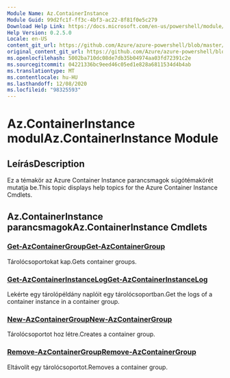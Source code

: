 ```yaml
---
Module Name: Az.ContainerInstance
Module Guid: 99d2fc1f-ff3c-4bf3-ac22-8f81f0e5c279
Download Help Link: https://docs.microsoft.com/en-us/powershell/module/az.containerinstance
Help Version: 0.2.5.0
Locale: en-US
content_git_url: https://github.com/Azure/azure-powershell/blob/master/src/ContainerInstance/ContainerInstance/help/Az.ContainerInstance.md
original_content_git_url: https://github.com/Azure/azure-powershell/blob/master/src/ContainerInstance/ContainerInstance/help/Az.ContainerInstance.md
ms.openlocfilehash: 5002ba710dc08de7db35b04974aa03fd72391c2e
ms.sourcegitcommit: 04221336bc9eed46c05ed1e828a6811534d4b4ab
ms.translationtype: MT
ms.contentlocale: hu-HU
ms.lasthandoff: 12/08/2020
ms.locfileid: "98325593"
---
```

# <span data-ttu-id="f1bc4-101">Az.ContainerInstance modul</span><span class="sxs-lookup"><span data-stu-id="f1bc4-101">Az.ContainerInstance Module</span></span>
## <span data-ttu-id="f1bc4-102">Leírás</span><span class="sxs-lookup"><span data-stu-id="f1bc4-102">Description</span></span>
<span data-ttu-id="f1bc4-103">Ez a témakör az Azure Container Instance parancsmagok súgótémakörét mutatja be.</span><span class="sxs-lookup"><span data-stu-id="f1bc4-103">This topic displays help topics for the Azure Container Instance Cmdlets.</span></span>

## <span data-ttu-id="f1bc4-104">Az.ContainerInstance parancsmagok</span><span class="sxs-lookup"><span data-stu-id="f1bc4-104">Az.ContainerInstance Cmdlets</span></span>
### [<span data-ttu-id="f1bc4-105">Get-AzContainerGroup</span><span class="sxs-lookup"><span data-stu-id="f1bc4-105">Get-AzContainerGroup</span></span>](Get-AzContainerGroup.md)
<span data-ttu-id="f1bc4-106">Tárolócsoportokat kap.</span><span class="sxs-lookup"><span data-stu-id="f1bc4-106">Gets container groups.</span></span>

### [<span data-ttu-id="f1bc4-107">Get-AzContainerInstanceLog</span><span class="sxs-lookup"><span data-stu-id="f1bc4-107">Get-AzContainerInstanceLog</span></span>](Get-AzContainerInstanceLog.md)
<span data-ttu-id="f1bc4-108">Lekérte egy tárolópéldány naplóit egy tárolócsoportban.</span><span class="sxs-lookup"><span data-stu-id="f1bc4-108">Get the logs of a container instance in a container group.</span></span>

### [<span data-ttu-id="f1bc4-109">New-AzContainerGroup</span><span class="sxs-lookup"><span data-stu-id="f1bc4-109">New-AzContainerGroup</span></span>](New-AzContainerGroup.md)
<span data-ttu-id="f1bc4-110">Tárolócsoportot hoz létre.</span><span class="sxs-lookup"><span data-stu-id="f1bc4-110">Creates a container group.</span></span>

### [<span data-ttu-id="f1bc4-111">Remove-AzContainerGroup</span><span class="sxs-lookup"><span data-stu-id="f1bc4-111">Remove-AzContainerGroup</span></span>](Remove-AzContainerGroup.md)
<span data-ttu-id="f1bc4-112">Eltávolít egy tárolócsoportot.</span><span class="sxs-lookup"><span data-stu-id="f1bc4-112">Removes a container group.</span></span>

